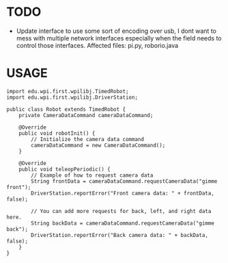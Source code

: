 # TODO
- Update interface to use some sort of encoding over usb, I dont want to mess with multiple network interfaces especially when the field needs to control those interfaces. Affected files: pi.py, roborio.java

# USAGE
```
import edu.wpi.first.wpilibj.TimedRobot;
import edu.wpi.first.wpilibj.DriverStation;

public class Robot extends TimedRobot {
    private CameraDataCommand cameraDataCommand;

    @Override
    public void robotInit() {
        // Initialize the camera data command
        cameraDataCommand = new CameraDataCommand();
    }

    @Override
    public void teleopPeriodic() {
        // Example of how to request camera data
        String frontData = cameraDataCommand.requestCameraData("gimme front");
        DriverStation.reportError("Front camera data: " + frontData, false);

        // You can add more requests for back, left, and right data here.
        String backData = cameraDataCommand.requestCameraData("gimme back");
        DriverStation.reportError("Back camera data: " + backData, false);
    }
}

```
